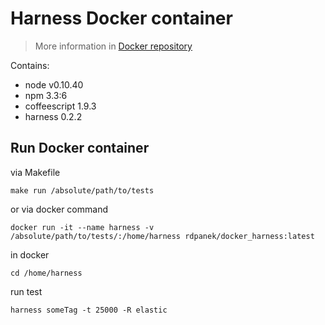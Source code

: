 # Harness Docker container
> More information in [Docker repository](https://hub.docker.com/r/rdpanek/docker_harness/)

Contains:
- node v0.10.40
- npm 3.3:6
- coffeescript 1.9.3
- harness 0.2.2

## Run Docker container
via Makefile
```
make run /absolute/path/to/tests
```

or via docker command
```
docker run -it --name harness -v /absolute/path/to/tests/:/home/harness rdpanek/docker_harness:latest
```

in docker
```
cd /home/harness
```

run test
```
harness someTag -t 25000 -R elastic
```